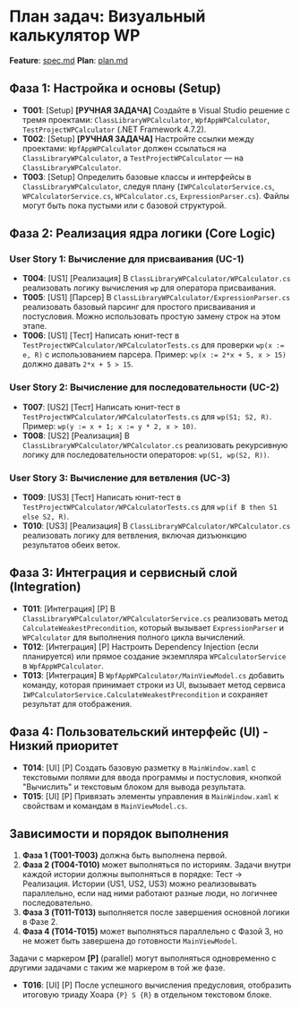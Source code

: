 # План задач: Визуальный калькулятор WP

**Feature**: [spec.md](wp-calculator/spec.md)
**Plan**: [plan.md](wp-calculator/plan.md)

## Фаза 1: Настройка и основы (Setup)

- **T001**: [Setup] **[РУЧНАЯ ЗАДАЧА]** Создайте в Visual Studio решение с тремя проектами: `ClassLibraryWPCalculator`, `WpfAppWPCalculator`, `TestProjectWPCalculator` (.NET Framework 4.7.2).
- **T002**: [Setup] **[РУЧНАЯ ЗАДАЧА]** Настройте ссылки между проектами: `WpfAppWPCalculator` должен ссылаться на `ClassLibraryWPCalculator`, а `TestProjectWPCalculator` — на `ClassLibraryWPCalculator`.
- **T003**: [Setup] Определить базовые классы и интерфейсы в `ClassLibraryWPCalculator`, следуя плану (`IWPCalculatorService.cs`, `WPCalculatorService.cs`, `WPCalculator.cs`, `ExpressionParser.cs`). Файлы могут быть пока пустыми или с базовой структурой.

## Фаза 2: Реализация ядра логики (Core Logic)

### User Story 1: Вычисление для присваивания (UC-1)

- **T004**: [US1] [Реализация] В `ClassLibraryWPCalculator/WPCalculator.cs` реализовать логику вычисления `wp` для оператора присваивания.
- **T005**: [US1] [Парсер] В `ClassLibraryWPCalculator/ExpressionParser.cs` реализовать базовый парсинг для простого присваивания и постусловия. Можно использовать простую замену строк на этом этапе.
- **T006**: [US1] [Тест] Написать юнит-тест в `TestProjectWPCalculator/WPCalculatorTests.cs` для проверки `wp(x := e, R)` с использованием парсера. Пример: `wp(x := 2*x + 5, x > 15)` должно давать `2*x + 5 > 15`.

### User Story 2: Вычисление для последовательности (UC-2)

- **T007**: [US2] [Тест] Написать юнит-тест в `TestProjectWPCalculator/WPCalculatorTests.cs` для `wp(S1; S2, R)`. Пример: `wp(y := x + 1; x := y * 2, x > 10)`.
- **T008**: [US2] [Реализация] В `ClassLibraryWPCalculator/WPCalculator.cs` реализовать рекурсивную логику для последовательности операторов: `wp(S1, wp(S2, R))`.

### User Story 3: Вычисление для ветвления (UC-3)

- **T009**: [US3] [Тест] Написать юнит-тест в `TestProjectWPCalculator/WPCalculatorTests.cs` для `wp(if B then S1 else S2, R)`.
- **T010**: [US3] [Реализация] В `ClassLibraryWPCalculator/WPCalculator.cs` реализовать логику для ветвления, включая дизъюнкцию результатов обеих веток.

## Фаза 3: Интеграция и сервисный слой (Integration)

- **T011**: [Интеграция] [P] В `ClassLibraryWPCalculator/WPCalculatorService.cs` реализовать метод `CalculateWeakestPrecondition`, который вызывает `ExpressionParser` и `WPCalculator` для выполнения полного цикла вычислений.
- **T012**: [Интеграция] [P] Настроить Dependency Injection (если планируется) или прямое создание экземпляра `WPCalculatorService` в `WpfAppWPCalculator`.
- **T013**: [Интеграция] В `WpfAppWPCalculator/MainViewModel.cs` добавить команду, которая принимает строки из UI, вызывает метод сервиса `IWPCalculatorService.CalculateWeakestPrecondition` и сохраняет результат для отображения.

## Фаза 4: Пользовательский интерфейс (UI) - Низкий приоритет

- **T014**: [UI] [P] Создать базовую разметку в `MainWindow.xaml` с текстовыми полями для ввода программы и постусловия, кнопкой "Вычислить" и текстовым блоком для вывода результата.
- **T015**: [UI] [P] Привязать элементы управления в `MainWindow.xaml` к свойствам и командам в `MainViewModel.cs`.

## Зависимости и порядок выполнения

1.  **Фаза 1 (T001-T003)** должна быть выполнена первой.
2.  **Фаза 2 (T004-T010)** может выполняться по историям. Задачи внутри каждой истории должны выполняться в порядке: Тест -> Реализация. Истории (US1, US2, US3) можно реализовывать параллельно, если над ними работают разные люди, но логичнее последовательно.
3.  **Фаза 3 (T011-T013)** выполняется после завершения основной логики в Фазе 2.
4.  **Фаза 4 (T014-T015)** может выполняться параллельно с Фазой 3, но не может быть завершена до готовности `MainViewModel`.

Задачи с маркером **[P]** (parallel) могут выполняться одновременно с другими задачами с таким же маркером в той же фазе.
- **T016**: [UI] [P] После успешного вычисления предусловия, отобразить итоговую триаду Хоара `{P} S {R}` в отдельном текстовом блоке.